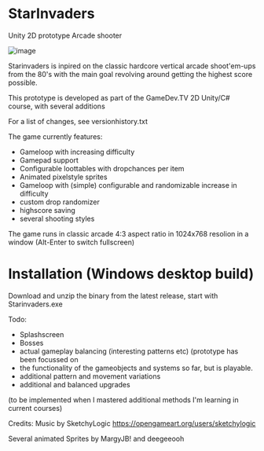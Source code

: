# StarInvaders
 Unity 2D prototype Arcade shooter 

![image](https://user-images.githubusercontent.com/76475389/141665203-1026413a-8bd7-4d8a-a1fe-f8e1ea762b32.png)

Starinvaders is inpired on the classic hardcore vertical arcade shoot'em-ups from the 80's with
the main goal revolving around getting the highest score possible.

This prototype is developed as part of the GameDev.TV 2D Unity/C# course, with several additions

For a list of changes, see versionhistory.txt

The game currently features:

- Gameloop with increasing difficulty
- Gamepad support
- Configurable loottables with dropchances per item 
- Animated pixelstyle sprites
- Gameloop with (simple) configurable and randomizable increase in difficulty
- custom drop randomizer
- highscore saving
- several shooting styles

The game runs in classic arcade 4:3 aspect ratio in 1024x768 resolion in a window (Alt-Enter to switch fullscreen)

Installation (Windows desktop build)
====================================

Download and unzip the binary from the latest release, start with Starinvaders.exe

Todo:

- Splashscreen
- Bosses
- actual gameplay balancing (interesting patterns etc) (prototype has been focussed on
- the functionality of the gameobjects and systems so far, but is playable.
- additional pattern and movement variations
- additional and balanced upgrades 

(to be implemented when I mastered additional methods I'm learning in current courses)

Credits:
Music by SketchyLogic https://opengameart.org/users/sketchylogic 

Several animated Sprites by MargyJB! and deegeeooh
